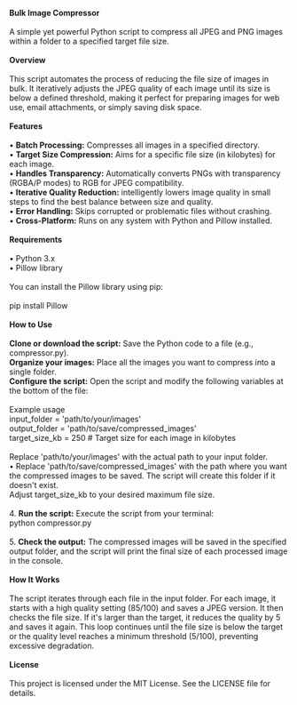 <b>Bulk Image Compressor</b><br><br>A simple yet powerful Python script to compress all JPEG and PNG images within a folder to a specified target file size.<br><br><b>Overview</b><br><br>This script automates the process of reducing the file size of images in bulk. It iteratively adjusts the JPEG quality of each image until its size is below a defined threshold, making it perfect for preparing images for web use, email attachments, or simply saving disk space.<br><br><b>Features</b><br><br>• <b>Batch Processing:</b> Compresses all images in a specified directory.<br>• <b>Target Size Compression:</b> Aims for a specific file size (in kilobytes) for each image.<br>• <b>Handles Transparency:</b> Automatically converts PNGs with transparency (RGBA/P modes) to RGB for JPEG compatibility.<br>• <b>Iterative Quality Reduction:</b> intelligently lowers image quality in small steps to find the best balance between size and quality.<br>• <b>Error Handling:</b> Skips corrupted or problematic files without crashing.<br>• <b>Cross-Platform:</b> Runs on any system with Python and Pillow installed.<br><br><b>Requirements</b><br><br>• Python 3.x<br>• Pillow library<br><br>You can install the Pillow library using pip:<br><br>pip install Pillow<br><br><b>How to Use</b><br><br><b>Clone or download the script:</b> Save the Python code to a file (e.g., compressor.py).<br><b>Organize your images:</b> Place all the images you want to compress into a single folder.<br><b>Configure the script:</b> Open the script and modify the following variables at the bottom of the file:<br><br>Example usage<br>input_folder = 'path/to/your/images'<br>output_folder = 'path/to/save/compressed_images'<br>target_size_kb = 250 # Target size for each image in kilobytes<br><br>Replace 'path/to/your/images' with the actual path to your input folder.<br>• Replace 'path/to/save/compressed_images' with the path where you want the compressed images to be saved. The script will create this folder if it doesn't exist.<br>Adjust target_size_kb to your desired maximum file size.<br><br>4. <b>Run the script:</b> Execute the script from your terminal:<br>python compressor.py<br><br>5. <b>Check the output:</b> The compressed images will be saved in the specified output folder, and the script will print the final size of each processed image in the console.<br><br><b>How It Works</b><br><br>The script iterates through each file in the input folder. For each image, it starts with a high quality setting (85/100) and saves a JPEG version. It then checks the file size. If it's larger than the target, it reduces the quality by 5 and saves it again. This loop continues until the file size is below the target or the quality level reaches a minimum threshold (5/100), preventing excessive degradation.<br><br><b>License</b><br><br>This project is licensed under the MIT License. See the LICENSE file for details.
